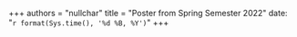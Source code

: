 +++
authors = "nullchar"
title = "Poster from Spring Semester 2022"
date: "`r format(Sys.time(), '%d %B, %Y')`"
+++
